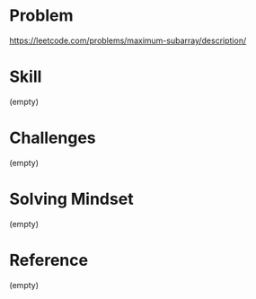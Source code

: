 
# Problem
https://leetcode.com/problems/maximum-subarray/description/

# Skill
(empty)

# Challenges
(empty)

# Solving Mindset
(empty)

# Reference
(empty)
